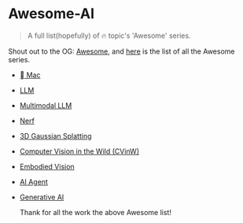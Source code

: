 # Awesome-AI

> A full list(hopefully) of 🔥 topic's 'Awesome' series.

Shout out to the OG: [Awesome](https://github.com/sindresorhus/awesome), and [here](https://github.com/topics/awesome) is the list of all the Awesome series.

- [ Mac](https://github.com/jaywcjlove/awesome-mac)

- [LLM](https://github.com/Hannibal046/Awesome-LLM)
- [Multimodal LLM](https://github.com/BradyFU/Awesome-Multimodal-Large-Language-Models)
- [Nerf](https://github.com/awesome-NeRF/awesome-NeRF)
- [3D Gaussian Splatting](https://github.com/MrNeRF/awesome-3D-gaussian-splatting)
- [Computer Vision in the Wild (CVinW)](https://github.com/Computer-Vision-in-the-Wild/CVinW_Readings)
- [Embodied Vision](https://github.com/ChanganVR/awesome-embodied-vision)
- [AI Agent](https://github.com/e2b-dev/awesome-ai-agents)
- [Generative AI](https://github.com/steven2358/awesome-generative-ai#readme)

  Thank for all the work the above Awesome list!
